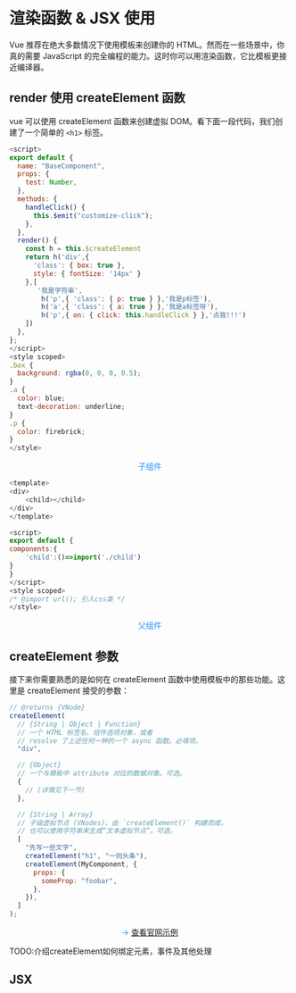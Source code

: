 # 渲染函数 & JSX 使用

Vue 推荐在绝大多数情况下使用模板来创建你的 HTML。然而在一些场景中，你真的需要 JavaScript 的完全编程的能力。这时你可以用渲染函数，它比模板更接近编译器。

## render 使用 createElement 函数

vue 可以使用 createElement 函数来创建虚拟 DOM。看下面一段代码，我们创建了一个简单的 `<h1>` 标签。

```js
<script>
export default {
  name: "BaseComponent",
  props: {
    test: Number,
  },
  methods: {
    handleClick() {
      this.$emit("customize-click");
    },
  },
  render() {
    const h = this.$createElement
    return h('div',{
      'class': { box: true },
      style: { fontSize: '14px' }
    },[
       '我是字符串',
        h('p',{ 'class': { p: true } },'我是p标签'),
        h('a',{ 'class': { a: true } },'我是a标签呀'),
        h('p',{ on: { click: this.handleClick } },'点我!!!')
    ])
  },
};
</script>
<style scoped>
.box {
  background: rgba(0, 0, 0, 0.5);
}
.a {
  color: blue;
  text-decoration: underline;
}
.p {
  color: firebrick;
}
</style>
```

<p class="codepart-title">子组件</p>

```js
<template>
<div>
    <child></child>
</div>
</template>

<script>
export default {
components:{
    'child':()=>import('./child')
}
}
</script>
<style scoped>
/* @import url(); 引入css类 */
</style>
```

<p class="codepart-title">父组件</p>

## createElement 参数

接下来你需要熟悉的是如何在 createElement 函数中使用模板中的那些功能。这里是 createElement 接受的参数：

```js
// @returns {VNode}
createElement(
  // {String | Object | Function}
  // 一个 HTML 标签名、组件选项对象，或者
  // resolve 了上述任何一种的一个 async 函数。必填项。
  "div",

  // {Object}
  // 一个与模板中 attribute 对应的数据对象。可选。
  {
    // (详情见下一节)
  },

  // {String | Array}
  // 子级虚拟节点 (VNodes)，由 `createElement()` 构建而成，
  // 也可以使用字符串来生成“文本虚拟节点”。可选。
  [
    "先写一些文字",
    createElement("h1", "一则头条"),
    createElement(MyComponent, {
      props: {
        someProp: "foobar",
      },
    }),
  ]
);
```

<p class="codepart-title"> → <a href="https://cn.vuejs.org/v2/guide/render-function.html#createElement-%E5%8F%82%E6%95%B0"  target = "_blank">查看官网示例</a></p>
TODO:介绍createElement如何绑定元素，事件及其他处理

## JSX

<style scoped>
.codepart-title{
 text-align:center;
 color:dodgerblue
}
</style>

